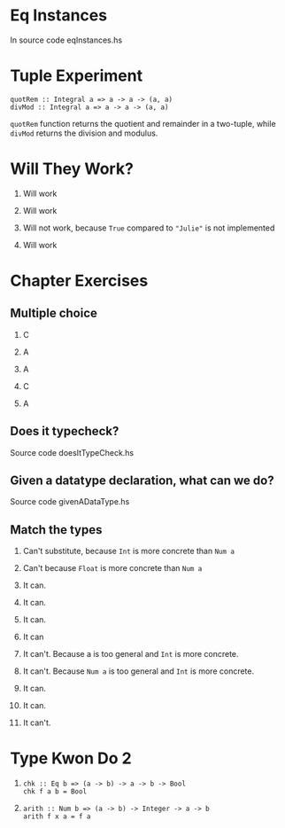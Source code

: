 # Eq Instances

In source code eqInstances.hs

# Tuple Experiment

```
quotRem :: Integral a => a -> a -> (a, a)
divMod :: Integral a => a -> a -> (a, a)
```

`quotRem` function returns the quotient and remainder in a two-tuple, while `divMod` returns the division and modulus.

# Will They Work?

1. Will work

2. Will work

3. Will not work, because `True` compared to `"Julie"` is not implemented

4. Will work 

# Chapter Exercises
## Multiple choice

1. C

2. A

3. A

4. C

5. A

## Does it typecheck?

Source code doesItTypeCheck.hs

## Given a datatype declaration, what can we do?

Source code givenADataType.hs

## Match the types

1. Can't substitute, because `Int` is more concrete than `Num a`

2. Can't because `Float` is more concrete than `Num a`

3. It can.

4. It can.

5. It can.

6. It can

7. It can't. Because a is too general and `Int` is more concrete.

8. It can't. Because `Num a` is too general and `Int` is more concrete.

9. It can.

10. It can.

11. It can't.

# Type Kwon Do 2

1. ```
   chk :: Eq b => (a -> b) -> a -> b -> Bool
   chk f a b = Bool
   ```

2. ```
   arith :: Num b => (a -> b) -> Integer -> a -> b
   arith f x a = f a
   ```
